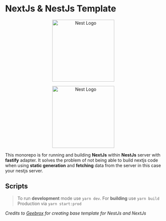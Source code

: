 # NextJs & NestJs Template
<p align="center">
<a href="http://nextjs.org" target="blank"><img src="https://upload.wikimedia.org/wikipedia/commons/8/8e/Nextjs-logo.svg" width="200" alt="Nest Logo" /></a>
</p>
<p align="center">
<a href="http://nestjs.com"  target="blank"><img  src="https://nestjs.com/img/logo-small.svg" width="200" alt="Nest Logo" /></a>
</p>

This monorepo is for running and building **NextJs** within **NestJs** server with **fastify** adapter. It solves the problem of not being able to build nextjs code when using **static generation** and **fetching** data from the server in this case your nestjs server.


## Scripts
>To run **development** mode use `yarn dev`. 
>For **building** use `yarn build` 
>Production via `yarn start:prod`

*Credits to [Geebrox](https://github.com/geebrox) for creating base template for NestJs and NextJs*